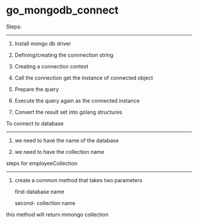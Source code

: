 # go_mongodb_connect

Steps:
************

1. Install mongo db driver

2. Defining/creating the connnection string

3. Creating a connection context

4. Call the connection get the instance of connected object

5. Prepare the query 

6. Execute the query again as the connected instance

7. Convert the result set into golang structures


To connect to database
***********************
1. we need to have the name of the database 

2. we need to have the collection name

steps for employeeCollection 
**********************************
1. create a common method that takes two parameters 

    first-database name

    second- collection name

 this method will return mmongo collection
